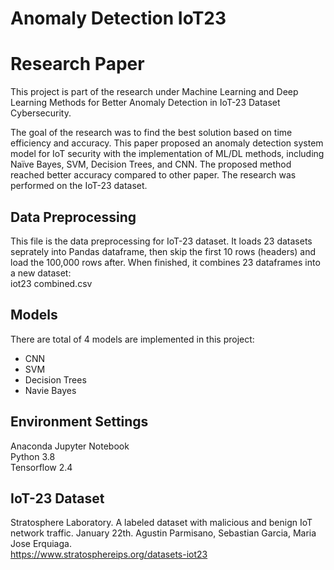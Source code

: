 # Anomaly Detection IoT23
# Research Paper
This project is part of the research under
Machine Learning and Deep Learning Methods for Better Anomaly Detection in IoT-23 Dataset Cybersecurity.

The goal of the research was to find the best solution based on time efficiency and accuracy.
This paper proposed an anomaly detection system model for IoT security with the implementation of ML/DL methods, including Naïve Bayes, SVM, Decision Trees, and CNN.
The proposed method reached better accuracy compared to other paper.
The research was performed on the IoT-23 dataset.
## Data Preprocessing
This file is the data preprocessing for IoT-23 dataset. It loads 23 datasets seprately into Pandas dataframe, then skip the first 10 rows (headers) and load the 100,000 rows after. When finished, it combines 23 dataframes into a new dataset:  
iot23 combined.csv  
  
## Models
There are total of 4 models are implemented in this project:  
* CNN
* SVM
* Decision Trees
* Navie Bayes
  
## Environment Settings
Anaconda Jupyter Notebook  
Python 3.8  
Tensorflow 2.4  
  
## IoT-23 Dataset  
Stratosphere Laboratory. A labeled dataset with malicious and benign IoT network traffic. January 22th. Agustin Parmisano, Sebastian Garcia, Maria Jose Erquiaga.  
https://www.stratosphereips.org/datasets-iot23
